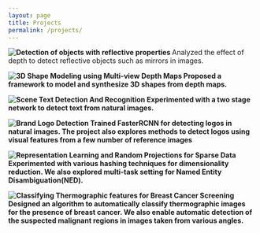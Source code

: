 ```yaml
---
layout: page
title: Projects
permalink: /projects/
---
```


<b> ![Detection of objects with reflective properties](https://jsreddy.github.io/images/ObjDet.png) </b>
    Analyzed the effect of depth to detect reflective objects such as mirrors in images. 

<b> ![3D Shape Modeling using Multi-view Depth Maps](https://jsreddy.github.io/images/multiview_depth.png)
    Proposed a framework to model and synthesize 3D shapes from depth maps. 


<b> ![Scene Text Detection And Recognition](https://jsreddy.github.io/images/detected_text.png)</b>
    Experimented with a two stage network to detect text from natural images. 

<b> ![Brand Logo Detection](https://jsreddy.github.io/images/logo.jpg)</b>
    Trained FasterRCNN for detecting logos in natural images. The project also explores methods to detect logos using visual features from a few number of reference images

<b> ![Representation Learning and Random Projections for Sparse Data](https://jsreddy.github.io/images/mtp.png)</b>
    Experimented with various hashing techniques for dimensionality reduction. We also explored multi-task setting for Named Entity Disambiguation(NED).

<b> ![Classifying Thermographic features for Breast Cancer Screening](https://jsreddy.github.io/images/breast_cancer.jpg)</b>
    Designed an algorithm to automatically classify thermographic images for the presence of breast cancer. We also enable automatic detection of the suspected malignant regions in images taken from various angles.

    